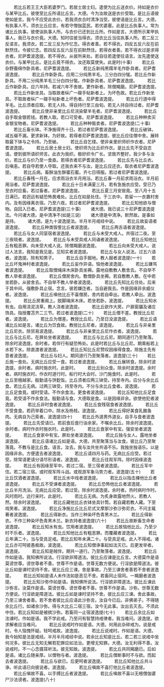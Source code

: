 <!-- { "loadSidebar": true } -->
　　若比丘若王王大臣若婆罗门。若居士居士妇。遣使为比丘送衣价。持如是衣价与某甲比丘。彼使至比丘所语比丘言。大德。今为汝故送是衣价受取。是比丘语彼使如是言。我今不应受此衣价。若我须衣合时清净当受。彼使语是比丘言。大德。有执事人不。须衣比丘应言。有若守僧伽蓝民。若优婆塞。此是比丘执事人。常为诸比丘执事。彼使诣执事人所。与衣价已还到比丘所。作如是言。大德所示某甲执事人。我已与衣价竟。大德。知时往彼当得衣。须衣比丘当往执事人所。若二反三反语言。我须衣。若二反三反为作忆念。得衣者善。若不得衣。四反五反六反在前默然住。令彼忆念。若四反五反六反在前默然住。若得衣者善。若不得衣过是求得衣者。尼萨耆波逸提。若不得衣。从彼所来处。若自往若遣使往语言。汝先遣使送衣价。与某甲比丘。是比丘竟不得衣。汝还取莫使失。此是时(十事)
　　若比丘杂野蚕绵作卧具者。尼萨耆波逸提。
　　若比丘新纯黑羺羊毛作卧具者。尼萨耆波逸提。
　　若比丘作新卧具。应用二分纯黑羊毛。三分白四分牻。若比丘作新卧具。不用二分纯黑羊毛三分白四分牻。作新卧具者。尼萨耆波逸提。
　　若比丘作新卧具。应六年持。若减六年不舍故。更作新者。除僧羯磨。尼萨耆波逸提。
　　若比丘作新坐具。当取故者纵广一磔手帖新者上。为坏色故。若比丘作新坐具。不取故者纵广一磔手帖新者上坏色者。尼萨耆波逸提。
　　若比丘行道中得羊毛。比丘须者应取。若无人持。得自持行至三由旬。若无人持自持过者。尼萨耆波逸提。
　　若比丘使非亲里比丘尼浣染擘羊毛者。尼萨耆波逸提。
　　若比丘自手取金银若钱。若教人取。若口可受者。尼萨耆波逸提。
　　若比丘种种卖买金银宝物者。尼萨耆波逸提。
　　若比丘种种贩卖者。尼萨耆波逸提(二十事)
　　若比丘畜长钵。不净施得齐十日。若过者尼萨耆波逸提。
　　若比丘破钵。减五缀不漏。更求新钵。为好故。若得者尼萨耆波逸提。彼比丘应往僧中舍。展转取最下钵与之令持。乃至破。
　　若比丘自乞缕。使非亲里织师织作衣者。尼萨耆波逸提。
　　若比丘居士居士妇。使织师为比丘织作衣。是比丘先不受自恣请。便到彼所语织师言。此衣为我织。极好织令广长。坚致齐整好。我少多与汝价。若比丘与价乃至一食直。若得衣者尼萨耆波逸提。
　　若比丘先与比丘衣。后嗔恚。若自夺若使人夺取。还我衣来不与汝。是比丘应还衣。取衣者尼萨耆波逸提。
　　若比丘病。畜酥油生酥蜜石蜜。齐七日得服。若过者尼萨耆波逸提。
　　若比丘春残一月在。应求雨浴衣半月用浴。若比丘春一月前求雨浴衣。半月前用浴者。尼萨耆波逸提。
　　若比丘十日未满夏三月。若有急施衣应受。受已乃至衣时应畜。若过畜者。尼萨耆波逸提。
　　若比丘夏三月安居竟。至八月十五日满已。若迥远有疑恐怖畏难处。比丘在如是处住。于三衣中。若留一一衣置村舍内。及有因缘离衣宿。乃至六夜。若过者尼萨耆波逸提。
　　若比丘知他欲与僧物。自回入已者。尼萨耆波逸提(三十事)
　　诸大德。我已说三十尼萨耆波逸提法。今问诸大德。是中清净不(如是三说)
　　诸大德是中清净。默然故。是事如是持。
　　诸大德。是九十波逸提法。半月半月戒经中说。
　　若比丘故妄语者波逸提。
　　若比丘种类毁訾比丘者波逸提。
　　若比丘两舌语者波逸提。
　　若比丘与女人同室宿者波逸提。
　　若比丘与未受大戒人。共宿过二夜。至三夜晓者。波逸提。
　　若比丘与未受具戒人同诵者波逸提。
　　若比丘知他比丘有粗恶罪。向未受大戒人说。除僧羯磨波逸提。
　　若比丘向未受大戒人。说过人法言。我知是我见是。见知实者波逸提。
　　若比丘与女人说法。过五六语者。波逸提。除有知男子。
　　若比丘自手掘地。教人掘者波逸提(一十)
　　若比丘坏鬼神村者波逸提。
　　若比丘妄作异语。恼他者波逸提。
　　若比丘嫌骂者波逸提。
　　若比丘取僧绳床木床卧具坐褥。露地自敷教人敷舍去。不自举不教人举者波逸提。
　　若比丘僧房舍内。敷僧卧具坐褥。若自敷教人敷。在中若坐若卧。从彼舍去。不自举不教人举者波逸提。
　　若比丘先知比丘住处。后来于其中间。强敷卧具止宿。念言。彼若嫌迮者。当自避我去。作是因缘非余威仪者。波逸提。
　　若比丘嗔他比丘不喜僧房。舍内若自牵出。若教人牵出。波逸提。
　　若比丘房重阁上。脱脚绳床木床。若坐若卧。波逸提。
　　若比丘知水有虫。自用浇泥浇草。教人浇者波逸提。
　　若比丘欲作大房。户扉窗牖及诸庄饰具。指授覆苫齐二三节。若过者波逸提(二十)
　　若比丘僧不差。教授比丘尼者。波逸提。
　　若比丘为僧差。教授比丘尼。乃至日没波逸提。
　　若比丘语诸比丘如是言。诸比丘为饮食故。教授比丘尼者。波逸提。
　　若比丘与非亲里比丘尼衣。除贸易波逸提。
　　若比丘与非亲里比丘尼作衣者。波逸提。
　　若比丘与比丘尼。在屏处坐者波逸提。
　　若比丘与比丘尼。期同道行乃至聚落。除余时波逸提。余时者。若伴行有疑恐怖处。此是时若比丘与比丘尼。期乘船若上水若下水。除直渡者波逸提。
　　若比丘知比丘尼赞叹因缘得食食。除施主先有意者波逸提。
　　若比丘与妇人。期同道行乃至聚落者。波逸提(三十)
　　若比丘施一食处。无病比丘应受一食。若过者波逸提。
　　若比丘展转食。除余时波逸提。余时者。病时施衣时。此是时。
　　若比丘别众食。除余时波逸提。余时者。病时施衣时。作衣时道行时。船行时大会时。沙门施食时。此是时。
　　若比丘至檀越家。殷勤请与饼麨饭。比丘须者应两三钵受。持至寺内。应分与余比丘食。若比丘无病。过两三钵受。持至寺内。不分与余比丘食者。波逸提。
　　若比丘足食竟。或时受请。不作余食法。更食者波逸提。
　　若比丘知他比丘足食竟。若受请不作余食法。殷勤请与食。大德取是食。以是因缘非余。欲使他犯者波逸提。
　　若比丘非时食者波逸提。
　　若比丘食残宿食者波逸提。
　　若比丘不受食食。若药举着口中。除水及杨枝。波逸提。
　　若比丘得好美食乳酪鱼肉。无病自为己索者。波逸提(四十)
　　若比丘外道男外道女。自手与食者波逸提。
　　若比丘先受请已。若前食后食行诣余家。不嘱余比丘。除余时波逸提。余时者。病时作衣时施衣时。此是时。
　　若比丘食家中有宝。强安坐者波逸提。
　　若比丘食家中有宝。屏处坐者波逸提。
　　若比丘独与女人。露地坐者波逸提。
　　若比丘语诸比丘如是语。大德。共至聚落当与汝食。彼比丘乃至聚落竟。不教与是比丘食。语言。汝去。我与汝共坐共语不乐。我独坐独语乐。以是因缘非余。方便遣去者波逸提。
　　若比丘请四月与药。无病比丘应受。若过受。除常请更请分请尽形请者。波逸提。
　　若比丘往观军阵。除时因缘波逸提。
　　若比丘有因缘至军中。若过二宿。至三宿者波逸提。
　　若比丘军中住。若二宿三宿。或时观军阵斗战。或观游军象马势力者。波逸提(五十)
　　若比丘饮酒者波逸提。
　　若比丘水中戏者波逸提。
　　若比丘以指击擽他比丘者波逸提。
　　若比丘不受谏者波逸提。
　　若比丘恐怖他比丘者波逸提。
　　若比丘半月洗浴。无病比丘应受。若过受。除余时波逸提。余时者。热时病时作时。风时雨时。远行来时。此是时。
　　若比丘无病。为炙身故露地然火。若教人然。除余时波逸提。
　　若比丘藏他比丘衣钵坐具针筒。若自藏若教人藏。下至戏笑者。波逸提。
　　若比丘净施比丘比丘尼式叉摩那沙弥沙弥尼衣。不问主辄著者波逸提。
　　若比丘得新衣。当作三种染坏色青黑木兰。
　　若比丘得新衣。不作三种染坏色青黑木兰。新衣持者波逸提(六十)
　　若比丘故断畜生命者波逸提。
　　若比丘知水有虫。饮用者波逸提。
　　若比丘故恼他比丘。乃至少时不乐者。波逸提。
　　若比丘知他比丘有粗恶罪。而覆藏者波逸提。
　　若比丘年满二十。当与受具足戒。若比丘知年未满二十。与受具足戒。此人不得戒。诸比丘亦可呵彼愚痴故。波逸提。
　　若比丘知僧诤事起如法灭已。后更发举者。波逸提。
　　若比丘知是贼伴。期共一道行。乃至聚落者。波逸提。
　　若比丘作如是语。我知佛所说法。行淫欲非障道法。彼比丘应谏是比丘言。大德莫作是语莫谤世尊。谤世尊者不善。世尊不作是语。世尊无数方便说。行淫欲是障道法。彼比丘如是谏时坚持不舍。彼比丘应三谏。舍是事故。乃至三谏舍者善若不舍者波逸提。
　　若比丘知如是语人未作法如是恶见不舍。若畜同止宿同。一羯磨者波逸提。
　　若比丘知沙弥作如是语。我知佛所说法。行淫欲非障道法。彼比丘谏此沙弥言。汝莫作是语。莫谤世尊。谤世尊者不善。世尊不作是语。沙弥。世尊无数方便说。行淫欲是障道法。彼比丘如是谏时坚持不舍。彼比丘应三谏。舍此事故。乃至三谏舍者善。若不舍者彼比丘应语此沙弥言。汝自今已后。非佛弟子。不得随余比丘行。如诸余沙弥。得与大比丘二宿三宿。汝今无此事。汝出去灭去。不须此中住。若比丘知如是被摈沙弥。若畜同一止宿波逸提(七十)
　　若比丘余比丘如法谏时。作如是语。我不学此戒。乃至问有智慧持戒律者。我当难问。波逸提。欲求解者应当难问。
　　若比丘说戒时作如是语。大德。何用此杂碎戒为。说是戒时。令人恼愧怀疑。轻呵戒故。波逸提。
　　若比丘说戒时。作如是语。大德。我今始知是法是戒经。半月半月戒经中说。若余比丘知是比丘。若二若三说戒中坐何况多。彼比丘无知无解若犯罪应如法治。更增无知罪。大德。汝无利得不善。汝说戒时。不一心念摄耳听法。彼无知故。波逸提。
　　若比丘共同羯磨已。后如是语。诸比丘随亲厚。以僧物与者。波逸提。
　　若比丘僧断事时不与欲。而起去者波逸提。
　　若比丘与欲已。后更呵者波逸提。
　　若比丘知他比丘共斗诤。听此语已向彼说者。波逸提。
　　若比丘嗔故不喜打他比丘者波逸提。
　　若比丘嗔故不喜。以手搏比丘者波逸提。
　　若比丘嗔故不喜以无根僧伽婆尸沙法谤者。波逸提(八十)
